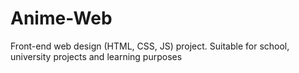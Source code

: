 # Anime-Web
Front-end web design (HTML, CSS, JS) project.  Suitable for school, university projects and learning purposes
